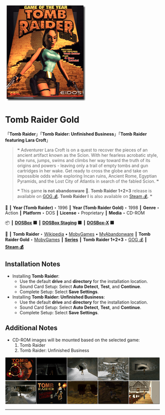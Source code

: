 ![](Thumbnail.png "application-thumbnail")

# Tomb Raider Gold

「**Tomb Raider**」「**Tomb Raider: Unfinished Business**」「**Tomb Raider featuring Lara Croft**」

> ❝ Adventurer Lara Croft is on a quest to recover the pieces of an ancient artifact known as the Scion. With her fearless acrobatic style, she runs, jumps, swims and climbs her way toward the truth of its origins and powers - leaving only a trail of empty tombs and gun cartridges in her wake. Get ready to cross the globe and take on impossible odds while exploring Incan ruins, Ancient Rome, Egyptian Pyramids, and the Lost City of Atlantis in search of the fabled Scion. ❞
>
> ❝ This game **is not abandonware 🚫**. **Tomb Raider 1+2+3** release is available on [GOG 💰](https://www.gog.com/en/game/tomb_raider_123). **Tomb Raider I** is also available on [Steam 💰](https://store.steampowered.com/app/224960/Tomb_Raider_I/). ❞
>

📌 ┃ **Year (Tomb Raider)** ‣ 1996 ┃ **Year (Tomb Raider Gold)** ‣ 1998 ┃ **Genre** ‣ Action ┃ **Platform** ‣ DOS ┃ **License** ‣ Proprietary ┃ **Media** ‣ CD-ROM 

📦 ┃ **[DOSBox](https://www.dosbox.com/) 🟩** ┃ **[DOSBox Staging](https://dosbox-staging.github.io/) 🟩** ┃ **[DOSBox-X](https://dosbox-x.com/) 🟩** 

📎 ┃ **Tomb Raider** ‣ [Wikipedia](https://en.wikipedia.org/wiki/Tomb_Raider_(1996_video_game)) • [MobyGames](https://www.mobygames.com/game/348/tomb-raider/) • [MyAbandonware](https://www.myabandonware.com/game/tomb-raider-d7x) ┃ **Tomb Raider Gold** ‣ [MobyGames](https://www.mobygames.com/game/1601/tomb-raider-gold/) ┃ **[Series](https://en.wikipedia.org/wiki/Tomb_Raider)** ┃ **Tomb Raider 1+2+3** ‣ [GOG 💰](https://www.gog.com/en/game/tomb_raider_123) ┃ **[Steam 💰](https://store.steampowered.com/app/224960/Tomb_Raider_I/)** 

## Installation Notes
- Installing **Tomb Raider**:
  - Use the default **drive** and **directory** for the installation location.
  - Sound Card Setup: Select **Auto Detect**, **Test**, and **Continue**.
  - Complete Setup: Select **Save Settings**.
- Installing **Tomb Raider: Unfinished Business**:
  - Use the default **drive** and **directory** for the installation location.
  - Sound Card Setup: Select **Auto Detect**, **Test**, and **Continue**.
  - Complete Setup: Select **Save Settings**.

## Additional Notes
- CD-ROM images will be mounted based on the selected game:
  1. Tomb Raider
  2. Tomb Raider: Unfinished Business

![](Montage.png "Tomb Raider Gold")

---

